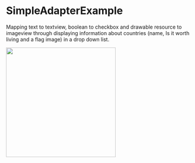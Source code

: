 # SimpleAdapterExample

Mapping text to textview, boolean to checkbox and drawable
resource to imageview through displaying information about countries (name,
Is it worth living and a flag image) in a drop down list.

<img src = "https://user-images.githubusercontent.com/102150516/191041775-0b90d4db-9bc3-4324-808e-968a416ebcaf.jpg" width = 300>
